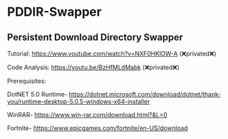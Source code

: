 # PDDIR-Swapper
## Persistent Download Directory Swapper 

Tutorial:
https://www.youtube.com/watch?v=NXF0HKlOW-A (❌privated❌)

Code Analysis:
https://youtu.be/BzHfMLdMabk (❌privated❌)

Prerequisites:

DotNET 5.0 Runtime-
https://dotnet.microsoft.com/download/dotnet/thank-you/runtime-desktop-5.0.5-windows-x64-installer

WinRAR-
https://www.win-rar.com/download.html?&L=0

Fortnite-
https://www.epicgames.com/fortnite/en-US/download
